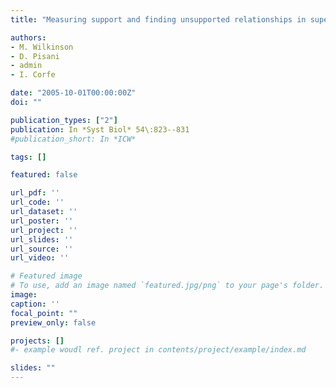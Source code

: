 ```yaml
---
title: "Measuring support and finding unsupported relationships in supertrees"

authors:
- M. Wilkinson
- D. Pisani
- admin
- I. Corfe

date: "2005-10-01T00:00:00Z"
doi: ""

publication_types: ["2"]
publication: In *Syst Biol* 54\:823--831
#publication_short: In *ICW*

tags: []

featured: false

url_pdf: ''
url_code: ''
url_dataset: ''
url_poster: ''
url_project: ''
url_slides: ''
url_source: ''
url_video: ''

# Featured image
# To use, add an image named `featured.jpg/png` to your page's folder.
image:
caption: ''
focal_point: ""
preview_only: false

projects: []
#- example woudl ref. project in contents/project/example/index.md

slides: ""
---
```

